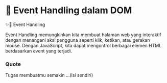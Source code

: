 # 💾 Event Handling dalam DOM

✨🎉 Event Handling

Event Handling memungkinkan kita membuat halaman web yang interaktif dengan menangani aksi pengguna seperti klik, ketikan, atau gerakan mouse. Dengan JavaScript, kita dapat mengontrol berbagai elemen HTML berdasarkan event yang terjadi.


### Quote

Tugas membuatmu semakin ...(isi sendiri)
